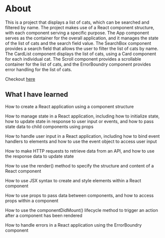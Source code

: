 # About

This is a project that displays a list of cats, which can be searched and filtered by name. The project makes use of a React component structure, with each component serving a specific purpose. 
The App component serves as the container for the overall application, and it manages the state of the list of cats and the search field value. 
The SearchBox component provides a search field that allows the user to filter the list of cats by name. The CardList component displays the list of cats, using a Card component for each individual cat. 
The Scroll component provides a scrollable container for the list of cats, and the ErrorBoundry component provides error handling for the list of cats.

Checkout [here](https://waldemarhermann.github.io/robcats/)

## What I have learned

How to create a React application using a component structure

How to manage state in a React application, including how to initialize state, how to update state in response to user input or events, and how to pass state data to child components using props

How to handle user input in a React application, including how to bind event handlers to elements and how to use the event object to access user input

How to make HTTP requests to retrieve data from an API, and how to use the response data to update state

How to use the render() method to specify the structure and content of a React component

How to use JSX syntax to create and style elements within a React component

How to use props to pass data between components, and how to access props within a component

How to use the componentDidMount() lifecycle method to trigger an action after a component has been rendered

How to handle errors in a React application using the ErrorBoundry component

